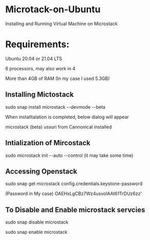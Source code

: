 # Microtack-on-Ubuntu
Installing and Running Virtual Machine on Microstack

# Requirements:
Ubuntu 20.04 or 21.04 LTS 

6 processors, may also work in 4

More than 4GB of RAM (In my case I used 5.3GB)

## Installing Mictostack
sudo snap install microstack --devmode --beta

When installtalation is completed, below dialog will appear

microstack (beta) ussuri from Cannonical installed

## Intialization of Mircostack
sudo microstack init --auto --control  (it may take some time)

## Accessing Openstack
sudo snap get microstack config.credentials.keystone-password

(Password in My case)
OAEHxLgCBz7Wz4usvolAAt61TrDUz6zz'

## To Disable and Enable microstack servcies
sudo snap disable microstack

sudo snap enable microstack
